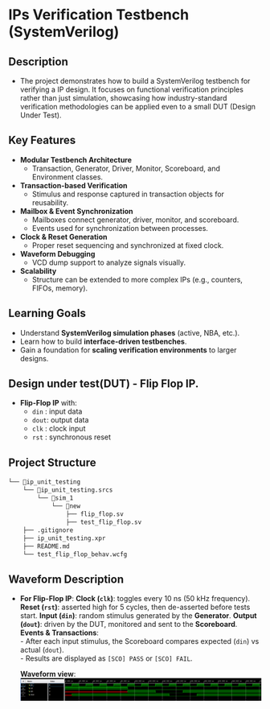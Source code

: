 # IPs Verification Testbench (SystemVerilog)

## Description 
  - The project demonstrates how to build a SystemVerilog testbench for verifying a IP design. It focuses on functional verification principles rather than just simulation, showcasing how industry-standard verification methodologies can be applied even to a small DUT (Design Under Test).

## Key Features 
- **Modular Testbench Architecture**
  - Transaction, Generator, Driver, Monitor, Scoreboard, and Environment classes.
- **Transaction-based Verification**
  - Stimulus and response captured in transaction objects for reusability.
- **Mailbox & Event Synchronization**
  - Mailboxes connect generator, driver, monitor, and scoreboard.
  - Events used for synchronization between processes.
- **Clock & Reset Generation**
  - Proper reset sequencing and synchronized at fixed clock.
- **Waveform Debugging**
  - VCD dump support to analyze signals visually.
- **Scalability**
  - Structure can be extended to more complex IPs (e.g., counters, FIFOs, memory).

## Learning Goals 
- Understand **SystemVerilog simulation phases** (active, NBA, etc.).
- Learn how to build **interface-driven testbenches**.
- Gain a foundation for **scaling verification environments** to larger designs.

## Design under test(DUT) - Flip Flop IP.
- **Flip-Flop IP** with:
  - `din` : input data
  - `dout`: output data
  - `clk` : clock input
  - `rst` : synchronous reset

## Project Structure
```
└── 📁ip_unit_testing
    └── 📁ip_unit_testing.srcs
        └── 📁sim_1
            └── 📁new
                ├── flip_flop.sv
                ├── test_flip_flop.sv
    ├── .gitignore
    ├── ip_unit_testing.xpr
    ├── README.md
    └── test_flip_flop_behav.wcfg
```

## Waveform Description
  - **For Flip-Flop IP**:
      **Clock (`clk`)**: toggles every 10 ns (50 kHz frequency).
      **Reset (`rst`)**: asserted high for 5 cycles, then de-asserted before tests start.
      **Input (`din`)**: random stimulus generated by the **Generator**.
      **Output (`dout`)**: driven by the DUT, monitored and sent to the **Scoreboard**.
      **Events & Transactions**:  
        - After each input stimulus, the Scoreboard compares expected (`din`) vs actual (`dout`).  
        - Results are displayed as `[SCO] PASS` or `[SCO] FAIL`.  

      **Waveform view**:
      ![alt text](image.png)
